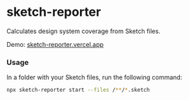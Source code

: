 # sketch-reporter

Calculates design system coverage from Sketch files.

Demo: [sketch-reporter.vercel.app](https://sketch-reporter.vercel.app)

### Usage

In a folder with your Sketch files, run the following command:

```bash
npx sketch-reporter start --files /**/*.sketch
```
